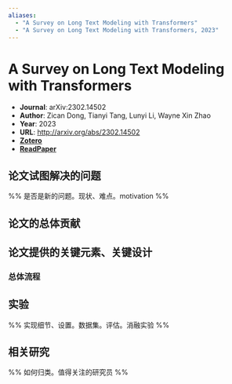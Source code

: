 ```yaml
---
aliases:
  - "A Survey on Long Text Modeling with Transformers"
  - "A Survey on Long Text Modeling with Transformers, 2023"
---
```

# A Survey on Long Text Modeling with Transformers

- **Journal**: arXiv:2302.14502
- **Author**: Zican Dong, Tianyi Tang, Lunyi Li, Wayne Xin Zhao
- **Year**: 2023
- **URL**: http://arxiv.org/abs/2302.14502
- [**Zotero**](zotero://select/items/@2023SurveyLongTextDong)
- [**ReadPaper**](https://readpaper.com/pdf-annotate/note?pdfId=4728561665025523713)

## 论文试图解决的问题

%% 是否是新的问题。现状、难点。motivation %%

## 论文的总体贡献

## 论文提供的关键元素、关键设计

### 总体流程

## 实验

%% 实现细节、设置。数据集。评估。消融实验 %%

## 相关研究

%% 如何归类。值得关注的研究员 %%
